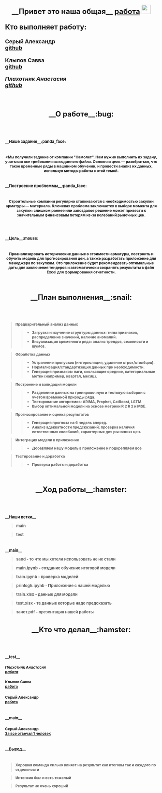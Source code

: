 <h0>⁧</h0>

<h1 align="center"><summary style="font-size: 24px;">__Привет это наша общая__ <a href="https://github.com/Sr123Saha/3_intensiv_3" target="_blank">работа</a> 
<img src="https://github.com/blackcater/blackcater/raw/main/images/Hi.gif" height="30"/></summary></h1>


<h3><summary style="font-size: 23px;">Кто выполняет работу:</summary></h3>

<h3 style="margin-bottom: 12px;"><summary style="font-size: 18px;">Серый Александр<br><a href="https://github.com/Sr123Saha" target="_blank">github</a></summary></h3>

<h4 style="margin-bottom: 12px;"><summary style="font-size: 18px;">Клылов Савва<br><a href="https://github.com/Savva11sys" target="_blank">github</a></summary></h4>


<h5 style="margin-bottom: 12px;"><summary style="font-size: 18px;">Плахотник Анастасия<br><a href="https://github.com/Anastasiz209" target="_blank">github</a></summary></h5>

<h0>⁧</h0>


<h1 align="center"><summary style="font-size: 24px;">__О работе__:bug:

<h1 align="left"><summary style="font-size: 13px;">__Наше задание__:panda_face:
<h1 align="center"><summary style="font-size: 12px;">«Мы получили задание от компании "Самолет". Нам нужно выполнить их задачу, учитывая все требования из выданного файла. Основная цель — разобраться, что такое временные ряды в машинном обучении, и провести анализ их данных, используя методы работы с этой темой.

<h1 align="left"><summary style="font-size: 13px;">__Построение проблеммы__:panda_face:
<h1 align="center"><summary style="font-size: 12px;">Строительные компании регулярно сталкиваются с необходимостью закупки арматуры — материала. Ключевая проблема заключается в выборе момента для закупки: слишком раннее или запоздалое решение может привести к значительным финансовым потерям из-за колебаний рыночных цен.

<h0>⁧</h0>

<h1 align="left"><summary style="font-size: 13px;">__Цель__:mouse:


<h1 align="center"><summary style="font-size: 12px;">Проанализировать исторические данные о стоимости арматуры, построить и обучить модель для прогнозирования цен, а также разработать приложение для менеджера по закупкам. Это приложение будет рекомендовать оптимальные даты для заключения тендеров и автоматически сохранять результаты в файл Excel для формирования отчетности.

<h0>⁧</h0>
<h1 align="center"><summary style="font-size: 24px;">__План выполнения__:snail:

<h1 align="left"><summary style="font-size: 12px;">

>Предварительный анализ данных
> > - Загрузка и изучение структуры данных: типы признаков, распределение значений, наличие аномалий.
> > - Визуализация временного ряда: анализ трендов, сезонности и шумов.

>Обработка данных
> > - Устранение пропусков (интерполяция, удаление строк/столбцов).
> > - Нормализация/стандартизация данных при необходимости.
> > - Генерация признаков: лаги, скользящие средние, категориальные метки (например, квартал, месяц).

>Построение и валидация модели
> > - Разделение данных на тренировочную и тестовую выборки с учетом временной природы ряда.
> > - Тестирование алгоритмов: ARIMA, Prophet, CatBoost, LSTM.
> > - Выбор оптимальной модели на основе метрики 
R
2
R 
2
  и MSE.

>Прогнозирование и оценка результатов
> > - Генерация прогноза на 6 недель вперед.
> > - Анализ адекватности предсказаний: проверка наличия естественных колебаний, характерных для рыночных цен.

>Интеграция модели в приложение
> > - Добавляем нашу модель в приложение и подкрепляем все

>Тестирование и доработка
> > - Проверка работы и доработка


<h0>⁧</h0>

<h1 align="center"><summary style="font-size: 24px;">__Ход работы__:hamster:


<h1 align="left"><summary style="font-size: 13px;">__Наши ветки__

>main

>test

<h1 align="left"><summary style="font-size: 13px;">__main__

> sand - то что мы хотели использовать не не стали

> main.ipynb - создание обучение итоговой модели

> train.ipynb - проверка моделей

> prinlogh.ipynb - Приложение с нашей моделью

> train.xlsx - данные для модели

> test.xlsx - те данные которые надо предсказать

> зачет.pdf - презентация нашей работы



<h1 align="center"><summary style="font-size: 24px;">__Кто что делал__:hamster:

<h1 align="left"><summary style="font-size: 13px;">__test__

<h5 style="margin-bottom: 12px;"><summary style="font-size: 12px;">Плахотник Анастасия<br><a href="https://github.com/Sr123Saha/3_intensiv_3/tree/test/Na" target="_blank">работа</a></summary></h5>


<h4 style="margin-bottom: 12px;"><summary style="font-size: 12px;">Клылов Савва<br><a href="https://github.com/Sr123Saha/3_intensiv_3/tree/test/Sava" target="_blank">работа</a></summary></h4>

<h3 style="margin-bottom: 12px;"><summary style="font-size: 12px;">Серый Александр<br><a href="https://github.com/Sr123Saha/3_intensiv_3/tree/test/test/AC" target="_blank">работа</a></summary></h3>


<h1 align="left"><summary style="font-size: 13px;">__main__

<h3 style="margin-bottom: 12px;"><summary style="font-size: 12px;">Серый Александр<br><a href="https://github.com/Sr123Saha/3_intensiv_3" target="_blank">За все отвечал 1 человек</a></summary></h3>



<h1 align="left"><summary style="font-size: 13px;">__Вывод__

<h1 align="left"><summary style="font-size: 12px;">

>Хорошая команда сильно влияет на результат как итоговы так и каждого по отдельности

>Интенсив был и есть тяжелый

>Результат не очень хороший
